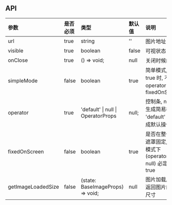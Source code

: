 ## API

| 参数               | 是否必须 | 类型                               | 默认值 | 说明                                                            |
| :----------------- | :------- | :--------------------------------- | :----- | :-------------------------------------------------------------- |
| url                | true     | string                             | ''     | 图片地址                                                        |
| visible            | true     | boolean                            | false  | 可视状态                                                        |
| onClose            | true     | () => void;                        | null   | 关闭时候的回调                                                  |
| simpleMode         | false    | boolean                            | true   | 简单模式, 当为 true 时, 不接受 operator 和 fixedOnScreen        |
| operator           | true     | 'default' \| null \| OperatorProps | null;  | 控制条, null 则生成简易模式, 'default' 则生成默认操作栏         |
| fixedOnScreen      | false    | boolean                            | true   | 是否在整个全屏遮罩固定, 简易模式下(operator = null) 必定为 true |
| getImageLoadedSize | false    | (state: BaseImageProps) => void;   | null   | 图片加载成功后返回图片的加载尺寸                                |
